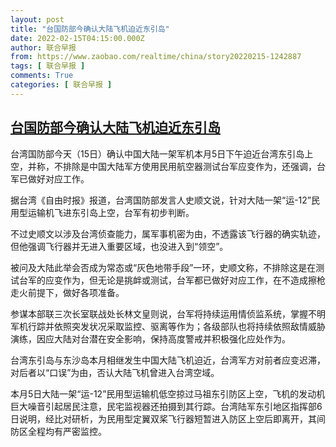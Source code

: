 ```yaml
---
layout: post
title: "台国防部今确认大陆飞机迫近东引岛"
date: 2022-02-15T04:15:00.000Z
author: 联合早报
from: https://www.zaobao.com/realtime/china/story20220215-1242887
tags: [ 联合早报 ]
comments: True
categories: [ 联合早报 ]
---
```

<!--1644898500000-->
[台国防部今确认大陆飞机迫近东引岛](https://www.zaobao.com/realtime/china/story20220215-1242887)
------

<div>
<p>台湾国防部今天（15日）确认中国大陆一架军机本月5日下午迫近台湾东引岛上空，并称，不排除是中国大陆军方使用民用航空器测试台军应变作为，还强调，台军已做好对应工作。</p><p>据台湾《自由时报》报道，台湾国防部发言人史顺文说，针对大陆一架“运-12”民用型运输机飞进东引岛上空，台军有初步判断。</p><p>不过史顺文以涉及台湾侦查能力，属军事机密为由，不透露该飞行器的确实轨迹，但他强调飞行器并无进入重要区域，也没进入到“领空”。</p><section id="imu"><div id="dfp-ad-imu1">        </div></section><p>被问及大陆此举会否成为常态或“灰色地带手段”一环，史顺文称，不排除这是在测试台军的应变作为，但无论是挑衅或测试，台军都已做好对应工作，在不造成擦枪走火前提下，做好各项准备。</p><p>参谋本部联三次长室联战处长林文皇则说，台军将持续运用情侦监系统，掌握不明军机行踪并依照突发状况采取监控、驱离等作为；各级部队也将持续依照敌情威胁演练，因应大陆对台潜在安全影响，保持高度警戒并积极强化应处作为。</p><p>台湾东引岛与东沙岛本月相继发生中国大陆飞机迫近，台湾军方对前者应变迟滞，对后者以“口误”为由，否认大陆飞机曾进入台湾空域。</p><div id="innity-in-post"></div><div id="dfp-ad-midarticlespecial">        </div><p>本月5日大陆一架“运-12”民用型运输机低空掠过马祖东引防区上空，飞机的发动机巨大噪音引起居民注意，民宅监视器还拍摄到其行踪。台湾陆军东引地区指挥部6日说明，经比对研析，为民用型定翼双桨飞行器短暂进入防区上空后即离开，其间防区全程均有严密监控。</p>      <div class="cx_paywall_placeholder" id="sph_cdp_40"></div>
</div>
